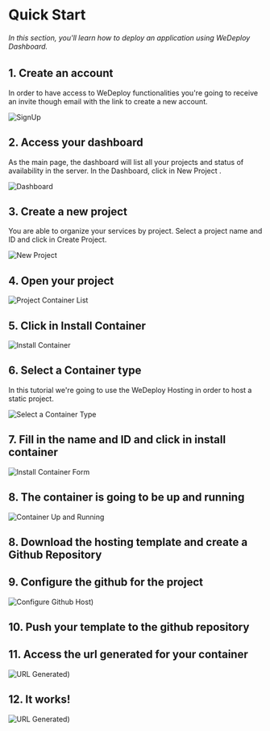 # Quick Start

###### In this section, you'll learn how to deploy an application using WeDeploy Dashboard.

<!-- <article id="1-create-an-account"> -->

## 1. Create an account

In order to have access to WeDeploy functionalities you're going to receive an invite though email with the link to create a new account.

![SignUp](https://cloud.githubusercontent.com/assets/301291/17795727/b519bbc2-656f-11e6-8185-b19eb31d0514.jpg)

<!-- </article> -->

<!-- <article id="2-access-your-dashboard"> -->

## 2. Access your dashboard

As the main page, the dashboard will list all your projects and status of availability in the server. In the Dashboard, click in New Project .

![Dashboard](https://cloud.githubusercontent.com/assets/301291/17794055/1648e0c6-6561-11e6-9636-1928a45742d5.png)

<!-- </article> -->

<!-- <article id="3-create-a-new-project"> -->

## 3. Create a new project

You are able to organize your services by project. Select a project name and ID and click in Create Project.

![New Project](https://cloud.githubusercontent.com/assets/301291/17794088/489d7c94-6561-11e6-95d5-218dedc01d40.png)

<!-- </article> -->

<!-- <article id="4-open-your-project"> -->

## 4. Open your project

![Project Container List](https://cloud.githubusercontent.com/assets/301291/17794132/86acb450-6561-11e6-8569-aec65e33fe55.png)

<!-- </article> -->

<!-- <article id="5-click-in-install-container"> -->

## 5. Click in Install Container

![Install Container](https://cloud.githubusercontent.com/assets/301291/17794534/1f2f7aca-6565-11e6-961c-652fcb1cb53b.png)

<!-- </article> -->

<!-- <article id="6-select-a-container-type"> -->

## 6. Select a Container type
In this tutorial we're going to use the WeDeploy Hosting in order to host a static project.

![Select a Container Type](https://cloud.githubusercontent.com/assets/301291/17794174/e36924f8-6561-11e6-8bf1-a14dd40f522b.png)

<!-- </article> -->

<!-- <article id="7-fill-in-the-name-and-id-and-click-in-install-container"> -->

## 7. Fill in the name and ID and click in install container

![Install Container Form](https://cloud.githubusercontent.com/assets/301291/17794576/8db847ce-6565-11e6-92d7-519c59a286f9.png)

<!-- </article> -->

<!-- <article id="8-hosting-template-and-github-repository"> -->

## 8. The container is going to be up and running

![Container Up and Running](https://cloud.githubusercontent.com/assets/301291/17795203/3d8a9184-656b-11e6-8c26-1edf19ee5e49.png)

<!-- </article> -->

<!-- <article id="8-hosting-template-and-github-repository"> -->

## 8. Download the hosting template and create a Github Repository

<!-- </article> -->

<!-- <article id="9-github-project"> -->

## 9. Configure the github for the project

![Configure Github Host](https://cloud.githubusercontent.com/assets/301291/17795272/c3fbf5dc-656b-11e6-8e81-79a97c97f9cb.png))

<!-- </article> -->

<!-- <article id="9-github-project"> -->

## 10. Push your template to the github repository

<!-- </article> -->


<!-- <article id="10-generated-url"> -->

## 11. Access the url generated for your container

![URL Generated](https://cloud.githubusercontent.com/assets/301291/17795316/424b3a2e-656c-11e6-8023-904b83b091f5.png))

<!-- </article> -->

<!-- <article id="11-it-works"> -->

## 12. It works!

![URL Generated](https://cloud.githubusercontent.com/assets/301291/17795480/859b7b3a-656d-11e6-8d78-49e6b9d94640.png))


<!-- </article> -->
